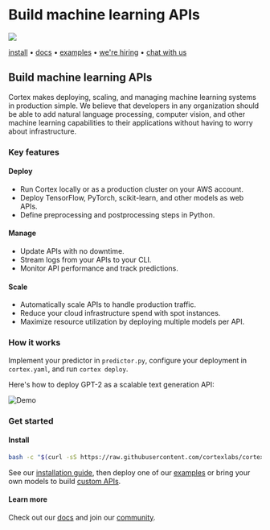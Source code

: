 # Build machine learning APIs

![](https://s3-us-west-2.amazonaws.com/cortex-public/logo.png)

[install](https://docs.cortex.dev/install) • [docs](https://docs.cortex.dev) • [examples](https://github.com/cortexlabs/cortex/tree/0.18/examples) • [we're hiring](https://angel.co/cortex-labs-inc/jobs) • [chat with us](https://gitter.im/cortexlabs/cortex)

## Build machine learning APIs

Cortex makes deploying, scaling, and managing machine learning systems in production simple. We believe that developers in any organization should be able to add natural language processing, computer vision, and other machine learning capabilities to their applications without having to worry about infrastructure.

### Key features

#### Deploy

* Run Cortex locally or as a production cluster on your AWS account.
* Deploy TensorFlow, PyTorch, scikit-learn, and other models as web APIs.
* Define preprocessing and postprocessing steps in Python.

#### Manage

* Update APIs with no downtime.
* Stream logs from your APIs to your CLI.
* Monitor API performance and track predictions.

#### Scale

* Automatically scale APIs to handle production traffic.
* Reduce your cloud infrastructure spend with spot instances.
* Maximize resource utilization by deploying multiple models per API.

### How it works

Implement your predictor in `predictor.py`, configure your deployment in `cortex.yaml`, and run `cortex deploy`.

Here's how to deploy GPT-2 as a scalable text generation API:

![Demo](https://d1zqebknpdh033.cloudfront.net/demo/gif/v0.18.gif)

### Get started

#### Install

```bash
bash -c "$(curl -sS https://raw.githubusercontent.com/cortexlabs/cortex/0.18/get-cli.sh)"
```

See our [installation guide](https://docs.cortex.dev/install), then deploy one of our [examples](https://github.com/cortexlabs/cortex/tree/0.18/examples) or bring your own models to build [custom APIs](https://docs.cortex.dev/deployments/exporting).

#### Learn more

Check out our [docs](https://docs.cortex.dev) and join our [community](https://gitter.im/cortexlabs/cortex).


